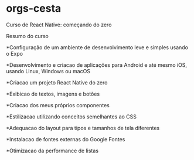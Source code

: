 # orgs-cesta

Curso de React Native: começando do zero


Resumo do curso

*Configuração de um ambiente de desenvolvimento leve e simples usando o Expo

*Desenvolvimento e criacao de aplicações para Android e até mesmo iOS, usando Linux, Windows ou macOS

*Criacao um projeto React Native do zero

*Exibicao de textos, imagens e botões

*Criacao dos meus próprios componentes

*Estilizacao utilizando conceitos semelhantes ao CSS

*Adequacao do layout para tipos e tamanhos de tela diferentes

*Instalacao de fontes externas do Google Fontes

*Otimizacao da performance de listas
